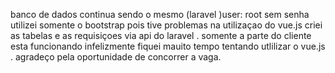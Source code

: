 banco de dados continua  sendo o mesmo (laravel )user: root sem senha utilizei  somente o bootstrap pois tive problemas na utilizaçao do vue.js criei as tabelas e as requisiçoes via api do laravel . somente a parte do cliente esta funcionando infelizmente fiquei mauito tempo tentando utlilizar o vue.js . agradeço pela oportunidade de concorrer a vaga.
